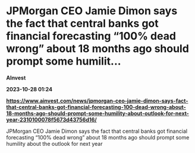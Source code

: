 # JPMorgan CEO Jamie Dimon says the fact that central banks got financial forecasting “100% dead wrong” about 18 months ago should prompt some humilit...
**AInvest**

**2023-10-28 01:24**

**https://www.ainvest.com/news/jpmorgan-ceo-jamie-dimon-says-fact-that-central-banks-got-financial-forecasting-100-dead-wrong-about-18-months-ago-should-prompt-some-humility-about-outlook-for-next-year-2310100078f5673d43756d16/**

JPMorgan CEO Jamie Dimon says the fact that central banks got financial forecasting “100% dead wrong” about 18 months ago should prompt some humility about the outlook for next year